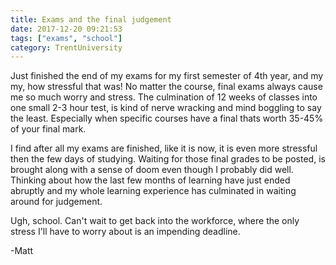 ```yaml
---
title: Exams and the final judgement
date: 2017-12-20 09:21:53
tags: ["exams", "school"]
category: TrentUniversity
---
```


Just finished the end of my exams for my first semester of 4th year, and my my, how stressful that was! No matter the course, final exams always cause me so much worry and stress. The culmination of 12 weeks of classes into one small 2-3 hour test, is kind of nerve wracking and mind boggling to say the least. Especially when specific courses have a final thats worth 35-45% of your final mark.

I find after all my exams are finished, like it is now, it is even more stressful then the few days of studying. Waiting for those final grades to be posted, is brought along with a sense of doom even though I probably did well. Thinking about how the last few months of learning have just ended abruptly and my whole learning experience has culminated in waiting around for judgement.

Ugh, school. Can't wait to get back into the workforce, where the only stress I'll have to worry about is an impending deadline.

-Matt